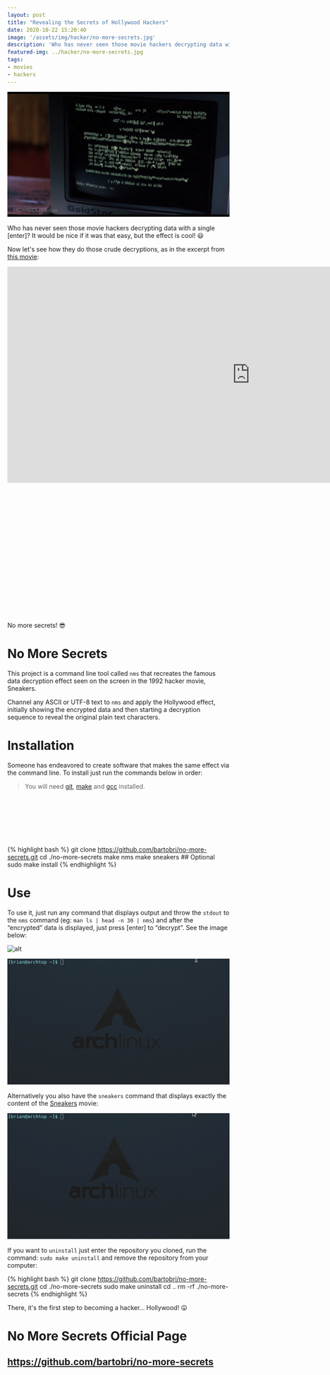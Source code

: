 ```yaml
---
layout: post
title: "Revealing the Secrets of Hollywood Hackers"
date: 2020-10-22 15:20:40
image: '/assets/img/hacker/no-more-secrets.jpg'
description: 'Who has never seen those movie hackers decrypting data with a single [enter]?'
featured-img: ../hacker/no-more-secrets.jpg
tags:
- movies
- hackers
---
```


![Revealing the Secrets of Hollywood Hackers](/assets/img/hacker/no-more-secrets.jpg)

Who has never seen those movie hackers decrypting data with a single [enter]? It would be nice if it was that easy, but the effect is cool! 😃

Now let's see how they do those crude decryptions, as in the excerpt from [this movie](https://www.youtube.com/watch?v=F5bAa6gFvLs&t=35):

<iframe width="1100" height="490" src="https://www.youtube.com/embed/F5bAa6gFvLs" frameborder="0" allow="accelerometer; autoplay; clipboard-write; encrypted-media; gyroscope; picture-in-picture" allowfullscreen></iframe>


<!-- QUADRADO -->
<script async src="//pagead2.googlesyndication.com/pagead/js/adsbygoogle.js"></script>
<ins class="adsbygoogle"
style="display:inline-block;width:336px;height:280px"
data-ad-client="ca-pub-2838251107855362"
data-ad-slot="5351066970"></ins>
<script>
(adsbygoogle = window.adsbygoogle || []).push({});
</script>

No more secrets! 😎

# No More Secrets

This project is a command line tool called `nms` that recreates the famous data decryption effect seen on the screen in the 1992 hacker movie, Sneakers.

Channel any ASCII or UTF-8 text to `nms` and apply the Hollywood effect, initially showing the encrypted data and then starting a decryption sequence to reveal the original plain text characters.

# Installation

Someone has endeavored to create software that makes the same effect via the command line. To install just run the commands below in order:

> You will need [git](https://en.terminalroot.com.br/how-to-clone-only-a-subdirectory-with-git-or-svn/), [make](https://en.terminalroot.com.br/how-to-create-a-makefile/) and [gcc](https://en.terminalroot.com.br/gcc-vs-llvm-which-is-the-best-compiler/) installed.

<!-- LISTA MIN -->
<script async src="//pagead2.googlesyndication.com/pagead/js/adsbygoogle.js"></script>
<ins class="adsbygoogle"
style="display:inline-block;width:730px;height:95px"
data-ad-client="ca-pub-2838251107855362"
data-ad-slot="5351066970"></ins>
<script>
(adsbygoogle = window.adsbygoogle || []).push({});
</script>

{% highlight bash %}
git clone https://github.com/bartobri/no-more-secrets.git
cd ./no-more-secrets
make nms
make sneakers             ## Optional
sudo make install
{% endhighlight %}

# Use

To use it, just run any command that displays output and throw the `stdout` to the `nms` command (eg: `man ls | head -n 30 | nms`) and after the “encrypted” data is displayed, just press [enter] to “decrypt”. See the image below:

![alt](url)

![No More Secrets](/assets/img/hacker/no-more-secrets.gif)

Alternatively you also have the `sneakers` command that displays exactly the content of the [Sneakers](https://www.youtube.com/watch?v=F5bAa6gFvLs&t=35) movie:

![Sneakers](/assets/img/hacker/sneakers.gif)

<!-- RETANGULO LARGO 2 -->
<script async src="//pagead2.googlesyndication.com/pagead/js/adsbygoogle.js"></script>
<ins class="adsbygoogle"
style="display:block; text-align:center;"
data-ad-layout="in-article"
data-ad-format="fluid"
data-ad-client="ca-pub-2838251107855362"
data-ad-slot="8549252987"></ins>
<script>
(adsbygoogle = window.adsbygoogle || []).push({});
</script>

If you want to `uninstall` just enter the repository you cloned, run the command: `sudo make uninstall` and remove the repository from your computer:

{% highlight bash %}
git clone https://github.com/bartobri/no-more-secrets.git
cd ./no-more-secrets
sudo make uninstall
cd ..
rm -rf ./no-more-secrets
{% endhighlight %}

There, it's the first step to becoming a hacker… Hollywood! 😛

# No More Secrets Official Page
## <https://github.com/bartobri/no-more-secrets>

<!-- RETANGULO LARGO -->
<script async src="https://pagead2.googlesyndication.com/pagead/js/adsbygoogle.js"></script>
<!-- Informat -->
<ins class="adsbygoogle"
style="display:block"
data-ad-client="ca-pub-2838251107855362"
data-ad-slot="2327980059"
data-ad-format="auto"
data-full-width-responsive="true"></ins>
<script>
(adsbygoogle = window.adsbygoogle || []).push({});
</script>
    
